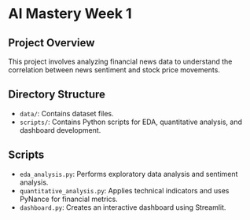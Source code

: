 # AI Mastery Week 1

## Project Overview

This project involves analyzing financial news data to understand the correlation between news sentiment and stock price movements.

## Directory Structure

- `data/`: Contains dataset files.
- `scripts/`: Contains Python scripts for EDA, quantitative analysis, and dashboard development.

## Scripts

- `eda_analysis.py`: Performs exploratory data analysis and sentiment analysis.
- `quantitative_analysis.py`: Applies technical indicators and uses PyNance for financial metrics.
- `dashboard.py`: Creates an interactive dashboard using Streamlit.

